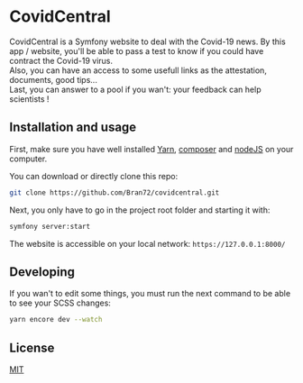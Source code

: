 # CovidCentral

CovidCentral is a Symfony website to deal with the Covid-19 news. By this app / website, you'll be able to pass a test to know if you could have contract the Covid-19 virus.<br/>
Also, you can have an access to some usefull links as the attestation, documents, good tips... <br/>
Last, you can answer to a pool if you wan't: your feedback can help scientists !

## Installation and usage

First, make sure you have well installed [Yarn](https://yarnpkg.com/), [composer](https://getcomposer.org/) and [nodeJS](https://nodejs.org/en/) on your computer.

You can download or directly clone this repo:

```bash
git clone https://github.com/Bran72/covidcentral.git
```

Next, you only have to go in the project root folder and starting it with:

```bash
symfony server:start
```

The website is accessible on your local network: ``https://127.0.0.1:8000/``

## Developing

If you wan't to edit some things, you must run the next command to be able to see your SCSS changes:

```bash
yarn encore dev --watch
```

## License
[MIT](https://choosealicense.com/licenses/mit/)